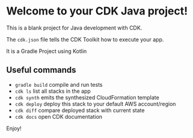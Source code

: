 # Welcome to your CDK Java project!

This is a blank project for Java development with CDK.

The `cdk.json` file tells the CDK Toolkit how to execute your app.

It is a Gradle Project using Kotlin

## Useful commands

 * `gradle build`     compile and run tests
 * `cdk ls`          list all stacks in the app
 * `cdk synth`       emits the synthesized CloudFormation template
 * `cdk deploy`      deploy this stack to your default AWS account/region
 * `cdk diff`        compare deployed stack with current state
 * `cdk docs`        open CDK documentation

Enjoy!
